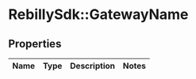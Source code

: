 # RebillySdk::GatewayName

## Properties
Name | Type | Description | Notes
------------ | ------------- | ------------- | -------------

